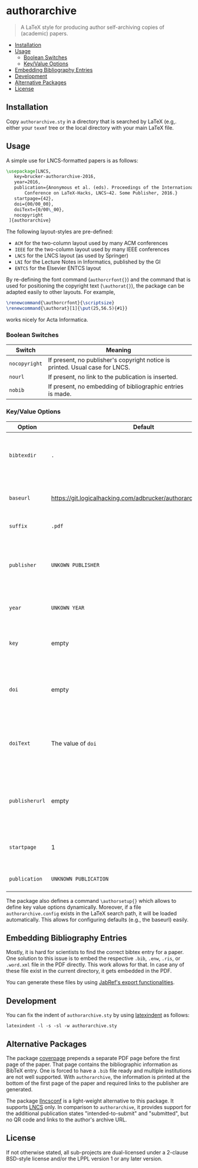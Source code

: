 # authorarchive

> A LaTeX style for producing author self-archiving copies of (academic) papers.

<!-- toc -->

- [Installation](#installation)
- [Usage](#usage)
  * [Boolean Switches](#boolean-switches)
  * [Key/Value Options](#keyvalue-options)
- [Embedding Bibliography Entries](#embedding-bibliography-entries)
- [Development](#development)
- [Alternative Packages](#alternative-packages)
- [License](#license)

<!-- tocstop -->

## Installation 
Copy `authorarchive.sty` in a directory that is searched by LaTeX
(e.g,. either your `texmf` tree or the local directory with your main
LaTeX file.

## Usage
A simple use for LNCS-formatted papers is as follows:
```tex
\usepackage[LNCS,
   key=brucker-authorarchive-2016,
   year=2016,
   publication={Anonymous et al. (eds). Proceedings of the International
       Conference on LaTeX-Hacks, LNCS~42. Some Publisher, 2016.}
   startpage={42},
   doi={00/00_00},
   doiText={0/00\_00},
   nocopyright
 ]{authorarchive}
```

The following layout-styles are pre-defined:
* `ACM` for the two-column layout used by many ACM conferences
* `IEEE` for the two-column layout used by many IEEE conferences 
* `LNCS` for the LNCS layout (as used by Springer)
* `LNI` for the Lecture Notes in Informatics, published by the GI
* `ENTCS` for the Elsevier ENTCS layout

By re-defining the font command (`authorcrfont{}`) and the command that is
used for positioning the copyright text (`\authorat{}`), the package can 
be adapted easily to other layouts. For example,
```tex
\renewcommand{\authorcrfont}{\scriptsize}
\renewcommand{\authorat}[1]{\put(25,56.5){#1}}
```
works nicely for Acta Informatica.

### Boolean Switches
| Switch | Meaning |
| -- | -- |
| `nocopyright` | If present, no publisher's copyright notice is printed. Usual case for LNCS. |
| `nourl` | If present, no link to the publication is inserted. |
| `nobib` | If present, no embedding of bibliographic entries is made. |

### Key/Value Options
| Option | Default | Meaning |
| -- | -- | -- |
| `bibtexdir`| `.` | The directory where the bibliography entries are listed. |
| `baseurl` | https://git.logicalhacking.com/adbrucker/authorarchive/src/master | The URL used as prefix for building the links. |
| `suffix` | `.pdf` | The suffix to use at links. |
| `publisher` | `UNKOWN PUBLISHER` | The name of the publisher. Default values are set by the series (`LNCS`, ...). |
| `year` | `UNKOWN YEAR` | The year of the publication. |
| `key` | empty | The basename of the filename. Used also to generate links. |
| `doi` | empty | The DOI of the publication. Used to generate the DOI link. |
| `doiText` | The value of `doi` | In case a DOI contains underscores, the displayed text differs from the DOI. |
| `publisherurl` | empty | In case no DOI is provided, one can provide a link to the publisher. |
| `startpage` | 1 | The pagenumber of the first page of the paper. |
| `publication` | `UNKNOWN PUBLICATION` | Information on the publication. |

The package also defines a command `\authorsetup{}` which allows to
define key value options dynamically. Moreover, if a file
`authorarchive.config` exists in the LaTeX search path, it will be
loaded automatically. This allows for configuring defaults
(e.g., the baseurl) easily.

## Embedding Bibliography Entries
Mostly, it is hard for scientists to find the correct bibtex entry for a paper.
One solution to this issue is to embed the respective `.bib`, `.enw`, `.ris`, or `.word.xml` file in the PDF directly.
This work allows for that.
In case any of these file exist in the current directory, it gets embedded in the PDF.

You can generate these files by using [JabRef's export functionalities](https://help.jabref.org/en/#importexport).

## Development
You can fix the indent of `authorarchive.sty` by using [latexindent](https://ctan.org/pkg/latexindent) as follows:

    latexindent -l -s -sl -w authorarchive.sty

## Alternative Packages
The package [coverpage](https://ctan.org/pkg/coverpage) prepends a separate PDF page before the first page of the paper.
That page contains the bibliographic information as BibTeX entry.
One is forced to have a `.bib` file ready and multiple institutions are not well supported.
With `authorarchive`, the information is printed at the bottom of the first page of the paper and required links to the publisher are generated.

The package [llncsconf](https://github.com/adbrucker/llncsconf) is a light-weight alternative to this package.
It supports [LNCS](http://www.springer.com/de/it-informatik/lncs) only.
In comparison to `authorarchive`, it provides support for the additional publication states "intended-to-submit" and "submitted", but no QR code and links to the author's archive URL.

## License
If not otherwise stated, all sub-projects are dual-licensed under a
2-clause BSD-style license and/or the LPPL version 1 or any later 
version.
